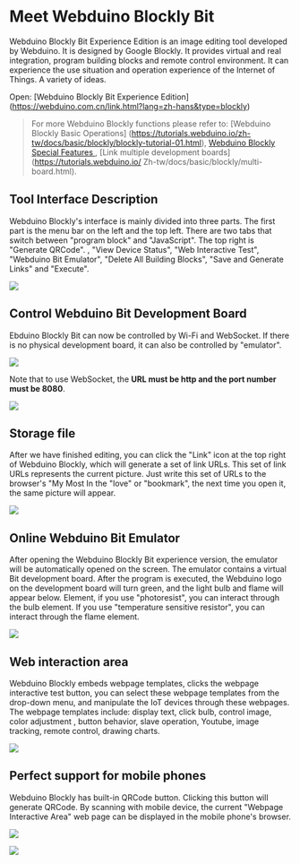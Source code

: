 # Meet Webduino Blockly Bit

Webduino Blockly Bit Experience Edition is an image editing tool developed by Webduino. It is designed by Google Blockly. It provides virtual and real integration, program building blocks and remote control environment. It can experience the use situation and operation experience of the Internet of Things. A variety of ideas.

Open: [Webduino Blockly Bit Experience Edition] (https://webduino.com.cn/link.html?lang=zh-hans&type=blockly)

> For more Webduino Blockly functions please refer to: [Webduino Blockly Basic Operations] (https://tutorials.webduino.io/zh-tw/docs/basic/blockly/blockly-tutorial-01.html), [Webduino Blockly Special Features ](https://tutorials.webduino.io/zh-tw/docs/basic/blockly/blockly-tutorial-02.html), [Link multiple development boards] (https://tutorials.webduino.io/ Zh-tw/docs/basic/blockly/multi-board.html).

## Tool Interface Description

Webduino Blockly's interface is mainly divided into three parts. The first part is the menu bar on the left and the top left. There are two tabs that switch between "program block" and "JavaScript". The top right is "Generate QRCode". , "View Device Status", "Web Interactive Test", "Webduino Bit Emulator", "Delete All Building Blocks", "Save and Generate Links" and "Execute".

![](img/tutorials/zh_cn/blockly-01.jpg)

## Control Webduino Bit Development Board

Ebduino Blockly Bit can now be controlled by Wi-Fi and WebSocket. If there is no physical development board, it can also be controlled by "emulator".

![](img/tutorials/zh_cn/blockly-02.jpg)

Note that to use WebSocket, the **URL must be http and the port number must be 8080**.

![](img/tutorials/zh_cn/blockly-08.jpg)

## Storage file

After we have finished editing, you can click the "Link" icon at the top right of Webduino Blockly, which will generate a set of link URLs. This set of link URLs represents the current picture. Just write this set of URLs to the browser's "My Most In the "love" or "bookmark", the next time you open it, the same picture will appear.

![](img/tutorials/zh_cn/blockly-07.jpg)

## Online Webduino Bit Emulator

After opening the Webduino Blockly Bit experience version, the emulator will be automatically opened on the screen. The emulator contains a virtual Bit development board. After the program is executed, the Webduino logo on the development board will turn green, and the light bulb and flame will appear below. Element, if you use "photoresist", you can interact through the bulb element. If you use "temperature sensitive resistor", you can interact through the flame element.

![](img/tutorials/zh_cn/blockly-03.jpg)

## Web interaction area

Webduino Blockly embeds webpage templates, clicks the webpage interactive test button, you can select these webpage templates from the drop-down menu, and manipulate the IoT devices through these webpages. The webpage templates include: display text, click bulb, control image, color adjustment , button behavior, slave operation, Youtube, image tracking, remote control, drawing charts.

![](img/tutorials/zh_cn/blockly-04.jpg)

## Perfect support for mobile phones

Webduino Blockly has built-in QRCode button. Clicking this button will generate QRCode. By scanning with mobile device, the current "Webpage Interactive Area" web page can be displayed in the mobile phone's browser.

![](img/tutorials/zh_cn/blockly-05.jpg)

![](img/tutorials/zh_cn/blockly-06.jpg)